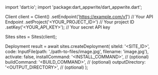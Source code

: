 import 'dart:io';
import 'package:dart_appwrite/dart_appwrite.dart';

Client client = Client()
    .setEndpoint('https://example.com/v1') // Your API Endpoint
    .setProject('<YOUR_PROJECT_ID>') // Your project ID
    .setKey('<YOUR_API_KEY>'); // Your secret API key

Sites sites = Sites(client);

Deployment result = await sites.createDeployment(
    siteId: '<SITE_ID>',
    code: InputFile(path: './path-to-files/image.jpg', filename: 'image.jpg'),
    activate: false,
    installCommand: '<INSTALL_COMMAND>', // (optional)
    buildCommand: '<BUILD_COMMAND>', // (optional)
    outputDirectory: '<OUTPUT_DIRECTORY>', // (optional)
);
